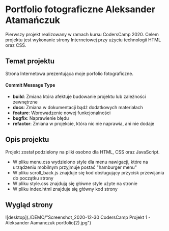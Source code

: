 # Portfolio fotograficzne Aleksander Atamańczuk

Pierwszy projekt realizowany w ramach kursu CodersCamp 2020. Celem projektu jest wykonanie strony Internetowej przy użyciu technologii HTML oraz CSS.

## Temat projektu

Strona Internetowa prezentująca moje porfolio fotograficzne.

#### Commit Message Type

* **build**: Zmiana która afektuje budowanie projektu lub zależności zewnętrzne
* **docs**: Zmiana w dokumentacji bądź dodatkowych materiałach
* **feature**: Wprowadzenie nowej funkcjonalności
* **bugfix**: Naprawienie błędu
* **refactor**: Zmiana w projekcie, która nic nie naprawia, ani nie dodaje

## Opis projektu

Projekt został podzielony na pliki osobno dla HTML, CSS oraz JavaScript.

- W pliku menu.css wydzielono style dla menu nawigacji, które na urządzeniu mobilnym przyjmuje postać "hamburger menu"
- W pliku scroll_back.js znajduje się kod obsługujący przycisk przewijania do początku strony
- W pliku style.css znajdują się główne style użyte na stronie
- W pliku index.html znajduje się główny kod strony

## Wygląd strony
![desktop](./DEMO/"Screenshot_2020-12-30 CodersCamp Projekt 1 - Aleksander Aamanczuk portfolio(2).jpg")
